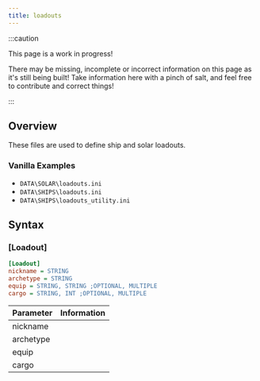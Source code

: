 ```yaml
---
title: loadouts
---
```


:::caution

This page is a work in progress!

There may be missing, incomplete or incorrect information on this page as it's still being built! Take information here with a pinch of salt, and feel free to contribute and correct things!

:::

## Overview

These files are used to define ship and solar loadouts.

### Vanilla Examples

* `DATA\SOLAR\loadouts.ini`
* `DATA\SHIPS\loadouts.ini`
* `DATA\SHIPS\loadouts_utility.ini`

## Syntax

### [Loadout]

```ini
[Loadout]
nickname = STRING
archetype = STRING
equip = STRING, STRING ;OPTIONAL, MULTIPLE
cargo = STRING, INT ;OPTIONAL, MULTIPLE
```

| Parameter | Information |
| --------- | ----------- |
| nickname  |             |
| archetype |             |
| equip     |             |
| cargo     |             |